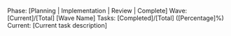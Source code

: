 Phase: [Planning | Implementation | Review | Complete]
Wave: [Current]/[Total] [Wave Name]
Tasks: [Completed]/[Total] ([Percentage]%)
Current: [Current task description]